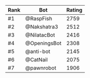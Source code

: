 Rank|Bot|Rating
---|---|---
#1|@RaspFish|2759
#2|@Nakshatra3|2512
#3|@NilatacBot|2416
#4|@OpeningsBot|2308
#5|@anti-bot|2145
#6|@CatNail|2075
#7|@pawnrobot|1906
